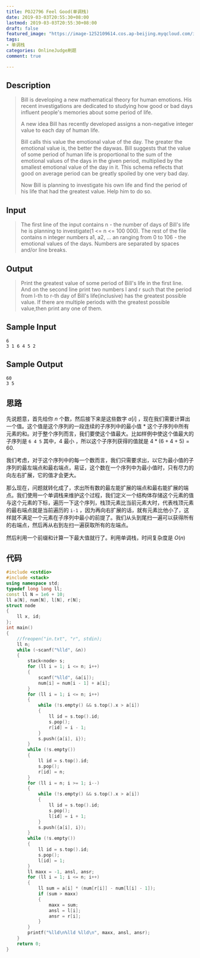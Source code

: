 ```yaml
---
title: POJ2796 Feel Good(单调栈)
date: 2019-03-03T20:55:30+08:00
lastmod: 2019-03-03T20:55:30+08:00
draft: false
featured_image: "https://image-1252109614.cos.ap-beijing.myqcloud.com/img/20210508201518.png"
tags:
- 单调栈
categories: OnlineJudge刷题
comment: true

---
```


## Description

> Bill is developing a new mathematical theory for human emotions. His recent investigations are dedicated to studying how good or bad days influent people's memories about some period of life. 
>
> A new idea Bill has recently developed assigns a non-negative integer value to each day of human life. 
>
> Bill calls this value the emotional value of the day. The greater the emotional value is, the better the daywas. Bill suggests that the value of some period of human life is proportional to the sum of the emotional values of the days in the given period, multiplied by the smallest emotional value of the day in it. This schema reflects that good on average period can be greatly spoiled by one very bad day. 
>
> Now Bill is planning to investigate his own life and find the period of his life that had the greatest value. Help him to do so.

## Input

> The first line of the input contains n - the number of days of Bill's life he is planning to investigate(1 <= n <= 100 000). The rest of the file contains n integer numbers a1, a2, ... an ranging from 0 to 106 - the emotional values of the days. Numbers are separated by spaces and/or line breaks.

## Output

> Print the greatest value of some period of Bill's life in the first line. And on the second line print two numbers l and r such that the period from l-th to r-th day of Bill's life(inclusive) has the greatest possible value. If there are multiple periods with the greatest possible value,then print any one of them.

## Sample Input

```
6
3 1 6 4 5 2
```

## Sample Output

```
60
3 5
```

## 思路

先说题意，首先给你 $n$ 个数，然后接下来是这些数字 $a[i]$ ，现在我们需要计算出一个值。这个值是这个序列的一段连续的子序列中的最小值 * 这个子序列中所有元素的和。对于整个序列而言，我们要使这个值最大。比如样例中使这个值最大的子序列是 `6 4 5` 其中，4 最小 ，所以这个子序列获得的值就是 $4*(6+4+5)=60$.

我们考虑，对于这个序列中的每一个数而言，我们只需要求出，以它为最小值的子序列的最左端点和最右端点，易证，这个数在一个序列中为最小值时，只有尽力的向左右扩展，它的值才会更大。

那么现在，问题就转化成了，求出所有数的最左能扩展的端点和最右能扩展的端点。我们使用一个单调栈来维护这个过程，我们定义一个结构体存储这个元素的值与这个元素的下标，遍历一下这个序列，栈顶元素比当前元素大时，代表栈顶元素的最右端点就是当前遍历的 `i-1` ，因为再向右扩展的话，就有元素比他小了，这样就不满足一个元素在子序列中最小的前提了。我们从头到尾扫一遍可以获得所有的右端点，然后再从右到左扫一遍获取所有的左端点。

然后利用一个前缀和计算一下最大值就行了。利用单调栈，时间复杂度是 $O(n)$

## 代码

```cpp
#include <cstdio>
#include <stack>
using namespace std;
typedef long long ll;
const ll N = 1e6 + 10;
ll a[N], num[N], l[N], r[N];
struct node
{
    ll x, id;
};
int main()
{
    //freopen("in.txt", "r", stdin);
    ll n;
    while (~scanf("%lld", &n))
    {
        stack<node> s;
        for (ll i = 1; i <= n; i++)
        {
            scanf("%lld", &a[i]);
            num[i] = num[i - 1] + a[i];
        }
        for (ll i = 1; i <= n; i++)
        {
            while (!s.empty() && s.top().x > a[i])
            {
                ll id = s.top().id;
                s.pop();
                r[id] = i - 1;
            }
            s.push({a[i], i});
        }
        while (!s.empty())
        {
            ll id = s.top().id;
            s.pop();
            r[id] = n;
        }
        for (ll i = n; i >= 1; i--)
        {
            while (!s.empty() && s.top().x > a[i])
            {
                ll id = s.top().id;
                s.pop();
                l[id] = i + 1;
            }
            s.push({a[i], i});
        }
        while (!s.empty())
        {
            ll id = s.top().id;
            s.pop();
            l[id] = 1;
        }
        ll maxx = -1, ansl, ansr;
        for (ll i = 1; i <= n; i++)
        {
            ll sum = a[i] * (num[r[i]] - num[l[i] - 1]);
            if (sum > maxx)
            {
                maxx = sum;
                ansl = l[i];
                ansr = r[i];
            }
        }
        printf("%lld\n%lld %lld\n", maxx, ansl, ansr);
    }
    return 0;
}
```

